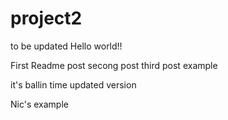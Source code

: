 # project2
to be updated
Hello world!!

First Readme post
secong post
third post
example

it's ballin time
updated version

Nic's example